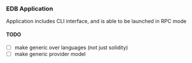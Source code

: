 ### EDB Application

Application includes CLI interface, and is able to be launched in RPC mode



#### TODO
 - [ ] make generic over languages (not just solidity)
 - [ ] make generic provider model
